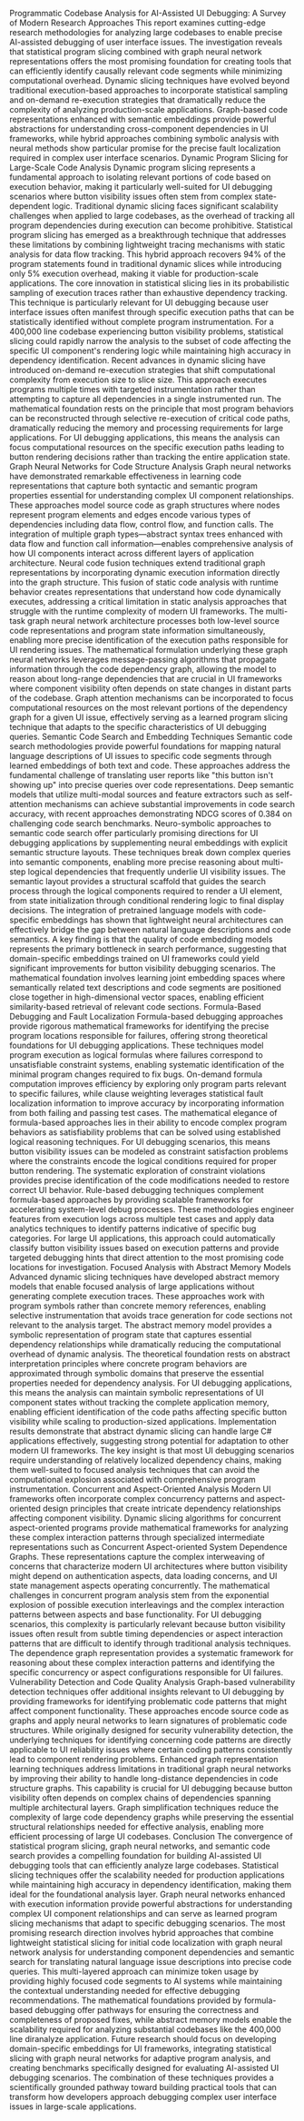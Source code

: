Programmatic Codebase Analysis for AI-Assisted UI Debugging: A Survey of Modern Research Approaches
This report examines cutting-edge research methodologies for analyzing large codebases to enable precise AI-assisted debugging of user interface issues. The investigation reveals that statistical program slicing combined with graph neural network representations offers the most promising foundation for creating tools that can efficiently identify causally relevant code segments while minimizing computational overhead. Dynamic slicing techniques have evolved beyond traditional execution-based approaches to incorporate statistical sampling and on-demand re-execution strategies that dramatically reduce the complexity of analyzing production-scale applications. Graph-based code representations enhanced with semantic embeddings provide powerful abstractions for understanding cross-component dependencies in UI frameworks, while hybrid approaches combining symbolic analysis with neural methods show particular promise for the precise fault localization required in complex user interface scenarios.
Dynamic Program Slicing for Large-Scale Code Analysis
Dynamic program slicing represents a fundamental approach to isolating relevant portions of code based on execution behavior, making it particularly well-suited for UI debugging scenarios where button visibility issues often stem from complex state-dependent logic. Traditional dynamic slicing faces significant scalability challenges when applied to large codebases, as the overhead of tracking all program dependencies during execution can become prohibitive. Statistical program slicing has emerged as a breakthrough technique that addresses these limitations by combining lightweight tracing mechanisms with static analysis for data flow tracking. This hybrid approach recovers 94% of the program statements found in traditional dynamic slices while introducing only 5% execution overhead, making it viable for production-scale applications.
The core innovation in statistical slicing lies in its probabilistic sampling of execution traces rather than exhaustive dependency tracking. This technique is particularly relevant for UI debugging because user interface issues often manifest through specific execution paths that can be statistically identified without complete program instrumentation. For a 400,000 line codebase experiencing button visibility problems, statistical slicing could rapidly narrow the analysis to the subset of code affecting the specific UI component's rendering logic while maintaining high accuracy in dependency identification.
Recent advances in dynamic slicing have introduced on-demand re-execution strategies that shift computational complexity from execution size to slice size. This approach executes programs multiple times with targeted instrumentation rather than attempting to capture all dependencies in a single instrumented run. The mathematical foundation rests on the principle that most program behaviors can be reconstructed through selective re-execution of critical code paths, dramatically reducing the memory and processing requirements for large applications. For UI debugging applications, this means the analysis can focus computational resources on the specific execution paths leading to button rendering decisions rather than tracking the entire application state.
Graph Neural Networks for Code Structure Analysis
Graph neural networks have demonstrated remarkable effectiveness in learning code representations that capture both syntactic and semantic program properties essential for understanding complex UI component relationships. These approaches model source code as graph structures where nodes represent program elements and edges encode various types of dependencies including data flow, control flow, and function calls. The integration of multiple graph types—abstract syntax trees enhanced with data flow and function call information—enables comprehensive analysis of how UI components interact across different layers of application architecture.
Neural code fusion techniques extend traditional graph representations by incorporating dynamic execution information directly into the graph structure. This fusion of static code analysis with runtime behavior creates representations that understand how code dynamically executes, addressing a critical limitation in static analysis approaches that struggle with the runtime complexity of modern UI frameworks. The multi-task graph neural network architecture processes both low-level source code representations and program state information simultaneously, enabling more precise identification of the execution paths responsible for UI rendering issues.
The mathematical formulation underlying these graph neural networks leverages message-passing algorithms that propagate information through the code dependency graph, allowing the model to reason about long-range dependencies that are crucial in UI frameworks where component visibility often depends on state changes in distant parts of the codebase. Graph attention mechanisms can be incorporated to focus computational resources on the most relevant portions of the dependency graph for a given UI issue, effectively serving as a learned program slicing technique that adapts to the specific characteristics of UI debugging queries.
Semantic Code Search and Embedding Techniques
Semantic code search methodologies provide powerful foundations for mapping natural language descriptions of UI issues to specific code segments through learned embeddings of both text and code. These approaches address the fundamental challenge of translating user reports like "this button isn't showing up" into precise queries over code representations. Deep semantic models that utilize multi-modal sources and feature extractors such as self-attention mechanisms can achieve substantial improvements in code search accuracy, with recent approaches demonstrating NDCG scores of 0.384 on challenging code search benchmarks.
Neuro-symbolic approaches to semantic code search offer particularly promising directions for UI debugging applications by supplementing neural embeddings with explicit semantic structure layouts. These techniques break down complex queries into semantic components, enabling more precise reasoning about multi-step logical dependencies that frequently underlie UI visibility issues. The semantic layout provides a structural scaffold that guides the search process through the logical components required to render a UI element, from state initialization through conditional rendering logic to final display decisions.
The integration of pretrained language models with code-specific embeddings has shown that lightweight neural architectures can effectively bridge the gap between natural language descriptions and code semantics. A key finding is that the quality of code embedding models represents the primary bottleneck in search performance, suggesting that domain-specific embeddings trained on UI frameworks could yield significant improvements for button visibility debugging scenarios. The mathematical foundation involves learning joint embedding spaces where semantically related text descriptions and code segments are positioned close together in high-dimensional vector spaces, enabling efficient similarity-based retrieval of relevant code sections.
Formula-Based Debugging and Fault Localization
Formula-based debugging approaches provide rigorous mathematical frameworks for identifying the precise program locations responsible for failures, offering strong theoretical foundations for UI debugging applications. These techniques model program execution as logical formulas where failures correspond to unsatisfiable constraint systems, enabling systematic identification of the minimal program changes required to fix bugs. On-demand formula computation improves efficiency by exploring only program parts relevant to specific failures, while clause weighting leverages statistical fault localization information to improve accuracy by incorporating information from both failing and passing test cases.
The mathematical elegance of formula-based approaches lies in their ability to encode complex program behaviors as satisfiability problems that can be solved using established logical reasoning techniques. For UI debugging scenarios, this means button visibility issues can be modeled as constraint satisfaction problems where the constraints encode the logical conditions required for proper button rendering. The systematic exploration of constraint violations provides precise identification of the code modifications needed to restore correct UI behavior.
Rule-based debugging techniques complement formula-based approaches by providing scalable frameworks for accelerating system-level debug processes. These methodologies engineer features from execution logs across multiple test cases and apply data analytics techniques to identify patterns indicative of specific bug categories. For large UI applications, this approach could automatically classify button visibility issues based on execution patterns and provide targeted debugging hints that direct attention to the most promising code locations for investigation.
Focused Analysis with Abstract Memory Models
Advanced dynamic slicing techniques have developed abstract memory models that enable focused analysis of large applications without generating complete execution traces. These approaches work with program symbols rather than concrete memory references, enabling selective instrumentation that avoids trace generation for code sections not relevant to the analysis target. The abstract memory model provides a symbolic representation of program state that captures essential dependency relationships while dramatically reducing the computational overhead of dynamic analysis.
The theoretical foundation rests on abstract interpretation principles where concrete program behaviors are approximated through symbolic domains that preserve the essential properties needed for dependency analysis. For UI debugging applications, this means the analysis can maintain symbolic representations of UI component states without tracking the complete application memory, enabling efficient identification of the code paths affecting specific button visibility while scaling to production-sized applications.
Implementation results demonstrate that abstract dynamic slicing can handle large C# applications effectively, suggesting strong potential for adaptation to other modern UI frameworks. The key insight is that most UI debugging scenarios require understanding of relatively localized dependency chains, making them well-suited to focused analysis techniques that can avoid the computational explosion associated with comprehensive program instrumentation.
Concurrent and Aspect-Oriented Analysis
Modern UI frameworks often incorporate complex concurrency patterns and aspect-oriented design principles that create intricate dependency relationships affecting component visibility. Dynamic slicing algorithms for concurrent aspect-oriented programs provide mathematical frameworks for analyzing these complex interaction patterns through specialized intermediate representations such as Concurrent Aspect-oriented System Dependence Graphs. These representations capture the complex interweaving of concerns that characterize modern UI architectures where button visibility might depend on authentication aspects, data loading concerns, and UI state management aspects operating concurrently.
The mathematical challenges in concurrent program analysis stem from the exponential explosion of possible execution interleavings and the complex interaction patterns between aspects and base functionality. For UI debugging scenarios, this complexity is particularly relevant because button visibility issues often result from subtle timing dependencies or aspect interaction patterns that are difficult to identify through traditional analysis techniques. The dependence graph representation provides a systematic framework for reasoning about these complex interaction patterns and identifying the specific concurrency or aspect configurations responsible for UI failures.
Vulnerability Detection and Code Quality Analysis
Graph-based vulnerability detection techniques offer additional insights relevant to UI debugging by providing frameworks for identifying problematic code patterns that might affect component functionality. These approaches encode source code as graphs and apply neural networks to learn signatures of problematic code structures. While originally designed for security vulnerability detection, the underlying techniques for identifying concerning code patterns are directly applicable to UI reliability issues where certain coding patterns consistently lead to component rendering problems.
Enhanced graph representation learning techniques address limitations in traditional graph neural networks by improving their ability to handle long-distance dependencies in code structure graphs. This capability is crucial for UI debugging because button visibility often depends on complex chains of dependencies spanning multiple architectural layers. Graph simplification techniques reduce the complexity of large code dependency graphs while preserving the essential structural relationships needed for effective analysis, enabling more efficient processing of large UI codebases.
Conclusion
The convergence of statistical program slicing, graph neural networks, and semantic code search provides a compelling foundation for building AI-assisted UI debugging tools that can efficiently analyze large codebases. Statistical slicing techniques offer the scalability needed for production applications while maintaining high accuracy in dependency identification, making them ideal for the foundational analysis layer. Graph neural networks enhanced with execution information provide powerful abstractions for understanding complex UI component relationships and can serve as learned program slicing mechanisms that adapt to specific debugging scenarios.
The most promising research direction involves hybrid approaches that combine lightweight statistical slicing for initial code localization with graph neural network analysis for understanding component dependencies and semantic search for translating natural language issue descriptions into precise code queries. This multi-layered approach can minimize token usage by providing highly focused code segments to AI systems while maintaining the contextual understanding needed for effective debugging recommendations. The mathematical foundations provided by formula-based debugging offer pathways for ensuring the correctness and completeness of proposed fixes, while abstract memory models enable the scalability required for analyzing substantial codebases like the 400,000 line diranalyze application.
Future research should focus on developing domain-specific embeddings for UI frameworks, integrating statistical slicing with graph neural networks for adaptive program analysis, and creating benchmarks specifically designed for evaluating AI-assisted UI debugging scenarios. The combination of these techniques provides a scientifically grounded pathway toward building practical tools that can transform how developers approach debugging complex user interface issues in large-scale applications.